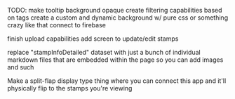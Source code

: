 TODO:
make tooltip background opaque
create filtering capabilities based on tags
create a custom and dynamic background w/ pure css or something crazy like that
connect to firebase

finish upload capabilities
add screen to update/edit stamps

replace "stampInfoDetailed" dataset with just a bunch of individual markdown files that are embedded within the page so you can add images and such

Make a split-flap display type thing where you can connect this app and it'll physically flip to the stamps you're viewing
